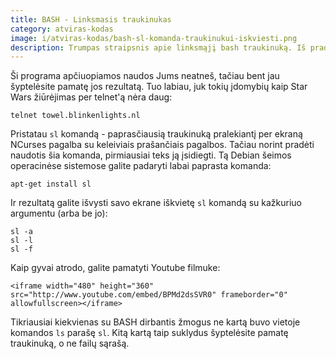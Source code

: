 ```yaml
---
title: BASH - Linksmasis traukinukas
category: atviras-kodas
image: i/atviras-kodas/bash-sl-komanda-traukinukui-iskviesti.png
description: Trumpas straipsnis apie linksmąjį bash traukinuką. Iš pradžių prajuokins, bet vėliau praktikoje - suerzins.
---
```


Ši programa apčiuopiamos naudos Jums neatneš, tačiau bent jau šyptelėsite pamatę jos rezultatą. Tuo labiau, juk tokių įdomybių kaip Star Wars žiūrėjimas per telnet'ą nėra daug:

    telnet towel.blinkenlights.nl

Pristatau `sl` komandą - paprasčiausią traukinuką pralekiantį per ekraną NCurses pagalba su keleiviais prašančiais pagalbos. Tačiau norint pradėti naudotis šia komanda, pirmiausiai teks ją įsidiegti. Tą Debian šeimos operacinėse sistemose galite padaryti labai paprasta komanda:

    apt-get install sl

Ir rezultatą galite išvysti savo ekrane iškvietę `sl` komandą su kažkuriuo argumentu (arba be jo):

    sl -a
    sl -l
    sl -f

Kaip gyvai atrodo, galite pamatyti Youtube filmuke:

    <iframe width="480" height="360" src="http://www.youtube.com/embed/BPMd2dsSVR0" frameborder="0" allowfullscreen></iframe>

Tikriausiai kiekvienas su BASH dirbantis žmogus ne kartą buvo vietoje komandos `ls` parašę `sl`. Kitą kartą taip suklydus šyptelėsite pamatę traukinuką, o ne failų sąrašą.
